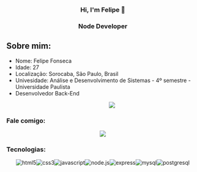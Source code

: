 <div align="center">
    <h3>Hi, I'm Felipe 👋<h3>
    <h3>Node Developer</h3>
</div>
    <h2> Sobre mim: </h2>
<div>
    <ul>
        <li>
            Nome: Felipe Fonseca
        </li>
        <li>
            Idade: 27
        </li>
        <li>
            Localização: Sorocaba, São Paulo, Brasil
        </li>
        <li>
            Univesidade: Análise e Desenvolvimento de Sistemas - 4º semestre - Universidade Paulista
        </li>
        <li>
            Desenvolvedor Back-End
        </li>
    <ul>
        <div align="center">
            <img src="https://github-readme-stats.vercel.app/api/top-langs/?username=envhi&layout=compact&langs_count=16&theme=dracula">
        </div>
</div>
</div>
<h3> Fale comigo: </h3>
<div align="center">
    <a target='_blank' href="https://www.linkedin.com/in/felipe-fonseca-a9456b237/">
        <img src="https://img.shields.io/badge/LinkedIn-0077B5?style=for-the-badge&logo=linkedin&logoColor=white">
    </a>
</div>
<h3 align="left">Tecnologias:</h3>
<div align="center">
    <img src="https://img.shields.io/badge/HTML5-E34F26?style=for-the-badge&logo=html5&logoColor=white" alt="html5"><img src="https://img.shields.io/badge/CSS3-1572B6?style=for-the-badge&logo=css3&logoColor=white" alt="css3"><img src="https://img.shields.io/badge/JavaScript-F7DF1E?style=for-the-badge&logo=javascript&logoColor=black" alt="javascript"><img src="https://img.shields.io/badge/Node.js-43853D?style=for-the-badge&logo=node.js&logoColor=white" alt="node.js"><img src="https://img.shields.io/badge/Express-43853D?style=for-the-badge&logo=node.js&logoColor=white" alt="express"><img src="https://img.shields.io/badge/MySQL-00000F?style=for-the-badge&logo=mysql&logoColor=white" alt="mysql"><img src="https://img.shields.io/badge/PostgreSQL-316192?style=for-the-badge&logo=postgresql&logoColor=white" alt="postgresql">
</div>
